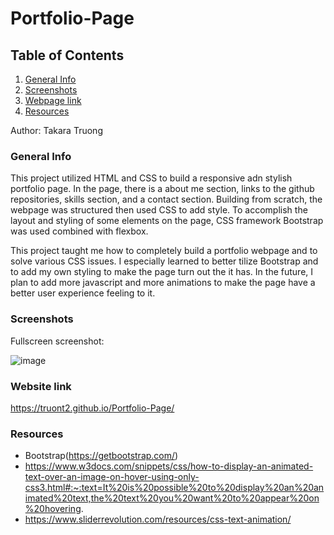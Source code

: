 # Portfolio-Page

## Table of Contents
1. [General Info](#general-info)
2. [Screenshots](#screenshots)
3. [Webpage link](#Webpage-link)
4. [Resources](#resources)

Author: Takara Truong
### General Info

This project utilized HTML and CSS to build a responsive adn stylish portfolio page. In the page, there is a about me section, links to the github repositories, skills section, and a contact section. Building from scratch, the webpage was structured then used CSS to add style. To accomplish the layout and styling of some elements on the page, CSS framework Bootstrap was used combined with flexbox. 

This project taught me how to completely build a portfolio webpage and to solve various CSS issues. I especially learned to better tilize Bootstrap and to add my own styling to make the page turn out the it has. In the future, I plan to add more javascript and more animations to make the page have a better user experience feeling to it.

### Screenshots
Fullscreen screenshot:

![image](./images/portfolio.gif)

### Website link
https://truont2.github.io/Portfolio-Page/

### Resources
* Bootstrap(https://getbootstrap.com/)
* https://www.w3docs.com/snippets/css/how-to-display-an-animated-text-over-an-image-on-hover-using-only-css3.html#:~:text=It%20is%20possible%20to%20display%20an%20animated%20text,the%20text%20you%20want%20to%20appear%20on%20hovering.
* https://www.sliderrevolution.com/resources/css-text-animation/ 